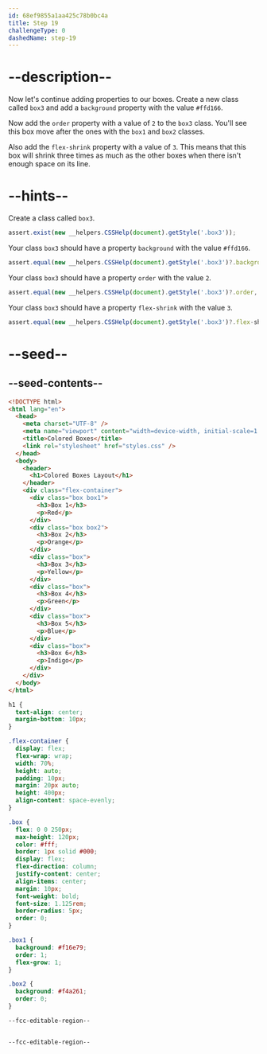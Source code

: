 ```yaml
---
id: 68ef9855a1aa425c78b0bc4a
title: Step 19
challengeType: 0
dashedName: step-19
---
```


# --description--

Now let's continue adding properties to our boxes. Create a new class called `box3` and add a `background` property with the value `#ffd166`.

Now add the `order` property with a value of `2` to the `box3` class. You'll see this box move after the ones with the `box1` and `box2` classes.

Also add the `flex-shrink` property with a value of `3`. This means that this box will shrink three times as much as the other boxes when there isn't enough space on its line.

# --hints--

Create a class called `box3`.

```js
assert.exist(new __helpers.CSSHelp(document).getStyle('.box3'));
```

Your class `box3` should have a property `background` with the value `#ffd166`.

```js
assert.equal(new __helpers.CSSHelp(document).getStyle('.box3')?.background, '#ffd166');
```

Your class `box3` should have a property `order` with the value `2`.

```js
assert.equal(new __helpers.CSSHelp(document).getStyle('.box3')?.order, '2');
```

Your class `box3` should have a property `flex-shrink` with the value `3`.

```js
assert.equal(new __helpers.CSSHelp(document).getStyle('.box3')?.flex-shrink, '3');
```


# --seed--

## --seed-contents--

```html
<!DOCTYPE html>
<html lang="en">
  <head>
    <meta charset="UTF-8" />
    <meta name="viewport" content="width=device-width, initial-scale=1.0" />
    <title>Colored Boxes</title>
    <link rel="stylesheet" href="styles.css" />
  </head>
  <body>
    <header>
      <h1>Colored Boxes Layout</h1>
    </header>
    <div class="flex-container">
      <div class="box box1">
        <h3>Box 1</h3>
        <p>Red</p>
      </div>
      <div class="box box2">
        <h3>Box 2</h3>
        <p>Orange</p>
      </div>
      <div class="box">
        <h3>Box 3</h3>
        <p>Yellow</p>
      </div>
      <div class="box">
        <h3>Box 4</h3>
        <p>Green</p>
      </div>
      <div class="box">
        <h3>Box 5</h3>
        <p>Blue</p>
      </div>
      <div class="box">
        <h3>Box 6</h3>
        <p>Indigo</p>
      </div>
    </div>    
  </body>
</html>
```

```css
h1 {
  text-align: center;
  margin-bottom: 10px;
}

.flex-container {
  display: flex;
  flex-wrap: wrap;
  width: 70%;
  height: auto;
  padding: 10px;
  margin: 20px auto;
  height: 400px;
  align-content: space-evenly;
}

.box {
  flex: 0 0 250px;
  max-height: 120px;
  color: #fff;
  border: 1px solid #000;
  display: flex;
  flex-direction: column;
  justify-content: center;
  align-items: center;
  margin: 10px;
  font-weight: bold;
  font-size: 1.125rem;
  border-radius: 5px;
  order: 0; 
}

.box1 {
  background: #f16e79;
  order: 1; 
  flex-grow: 1;
}

.box2 {
  background: #f4a261;
  order: 0; 
}

--fcc-editable-region--


--fcc-editable-region--
```
